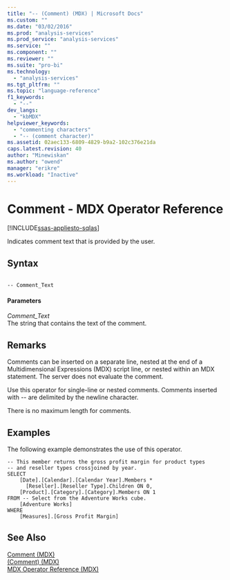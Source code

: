 ```yaml
---
title: "-- (Comment) (MDX) | Microsoft Docs"
ms.custom: ""
ms.date: "03/02/2016"
ms.prod: "analysis-services"
ms.prod_service: "analysis-services"
ms.service: ""
ms.component: ""
ms.reviewer: ""
ms.suite: "pro-bi"
ms.technology: 
  - "analysis-services"
ms.tgt_pltfrm: ""
ms.topic: "language-reference"
f1_keywords: 
  - "--"
dev_langs: 
  - "kbMDX"
helpviewer_keywords: 
  - "commenting characters"
  - "-- (comment character)"
ms.assetid: 02aec133-6809-4829-b9a2-102c376e21da
caps.latest.revision: 40
author: "Minewiskan"
ms.author: "owend"
manager: "erikre"
ms.workload: "Inactive"
---
```

# Comment - MDX Operator Reference
[!INCLUDE[ssas-appliesto-sqlas](../includes/ssas-appliesto-sqlas.md)]

  Indicates comment text that is provided by the user.  
  
## Syntax  
  
```  
  
-- Comment_Text      
```  
  
#### Parameters  
 *Comment_Text*  
 The string that contains the text of the comment.  
  
## Remarks  
 Comments can be inserted on a separate line, nested at the end of a Multidimensional Expressions (MDX) script line, or nested within an MDX statement. The server does not evaluate the comment.  
  
 Use this operator for single-line or nested comments. Comments inserted with -- are delimited by the newline character.  
  
 There is no maximum length for comments.  
  
## Examples  
 The following example demonstrates the use of this operator.  
  
```  
-- This member returns the gross profit margin for product types  
-- and reseller types crossjoined by year.  
SELECT   
    [Date].[Calendar].[Calendar Year].Members *  
      [Reseller].[Reseller Type].Children ON 0,  
    [Product].[Category].[Category].Members ON 1  
FROM -- Select from the Adventure Works cube.  
    [Adventure Works]  
WHERE  
    [Measures].[Gross Profit Margin]  
```  
  
## See Also  
 [Comment &#40;MDX&#41;](../mdx/comment-mdx.md)   
 [&#40;Comment&#41; &#40;MDX&#41;](../mdx/comment-mdx-double-slash.md)   
 [MDX Operator Reference &#40;MDX&#41;](../mdx/mdx-operator-reference-mdx.md)  
  
  
